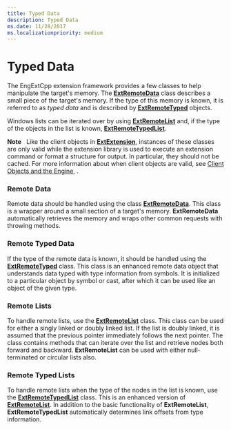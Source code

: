 ```yaml
---
title: Typed Data
description: Typed Data
ms.date: 11/28/2017
ms.localizationpriority: medium
---
```


# Typed Data


The EngExtCpp extension framework provides a few classes to help manipulate the target's memory. The [**ExtRemoteData**](/windows-hardware/drivers/ddi/engextcpp/nl-engextcpp-extremotedata) class describes a small piece of the target's memory. If the type of this memory is known, it is referred to as *typed data* and is described by [**ExtRemoteTyped**](/windows-hardware/drivers/ddi/engextcpp/nl-engextcpp-extremotetyped) objects.

Windows lists can be iterated over by using [**ExtRemoteList**](/windows-hardware/drivers/ddi/engextcpp/nl-engextcpp-extremotelist) and, if the type of the objects in the list is known, [**ExtRemoteTypedList**](/windows-hardware/drivers/ddi/engextcpp/nl-engextcpp-extremotetypedlist).

**Note**   Like the client objects in [**ExtExtension**](/previous-versions/ff543981(v=vs.85)), instances of these classes are only valid while the extension library is used to execute an extension command or format a structure for output. In particular, they should not be cached. For more information about when client objects are valid, see [Client Objects and the Engine](client-objects-and-the-engine.md), .

 

### <span id="remote_data"></span><span id="REMOTE_DATA"></span>Remote Data

Remote data should be handled using the class [**ExtRemoteData**](/windows-hardware/drivers/ddi/engextcpp/nl-engextcpp-extremotedata). This class is a wrapper around a small section of a target's memory. **ExtRemoteData** automatically retrieves the memory and wraps other common requests with throwing methods.

### <span id="remote_typed_data"></span><span id="REMOTE_TYPED_DATA"></span>Remote Typed Data

If the type of the remote data is known, it should be handled using the [**ExtRemoteTyped**](/windows-hardware/drivers/ddi/engextcpp/nl-engextcpp-extremotetyped) class. This class is an enhanced remote data object that understands data typed with type information from symbols. It is initialized to a particular object by symbol or cast, after which it can be used like an object of the given type.

### <span id="remote_lists"></span><span id="REMOTE_LISTS"></span>Remote Lists

To handle remote lists, use the [**ExtRemoteList**](/windows-hardware/drivers/ddi/engextcpp/nl-engextcpp-extremotelist) class. This class can be used for either a singly linked or doubly linked list. If the list is doubly linked, it is assumed that the previous pointer immediately follows the next pointer. The class contains methods that can iterate over the list and retrieve nodes both forward and backward. **ExtRemoteList** can be used with either null-terminated or circular lists also.

### <span id="remote_typed_lists"></span><span id="REMOTE_TYPED_LISTS"></span>Remote Typed Lists

To handle remote lists when the type of the nodes in the list is known, use the [**ExtRemoteTypedList**](/windows-hardware/drivers/ddi/engextcpp/nl-engextcpp-extremotetypedlist) class. This is an enhanced version of [**ExtRemoteList**](/windows-hardware/drivers/ddi/engextcpp/nl-engextcpp-extremotelist). In addition to the basic functionality of **ExtRemoteList**, **ExtRemoteTypedList** automatically determines link offsets from type information.

 

